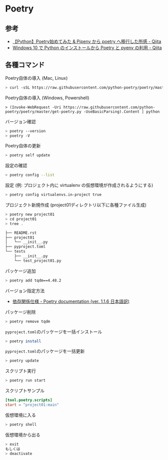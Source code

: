 # Poetry

## 参考

- [【Python】Poetry始めてみた & Pipenv から poetry へ移行した所感 - Qiita](https://qiita.com/ragnar1904/items/0e5b8382757ccad9a56c)
- [Windows 10 で Python のインストールから Poetry と pyenv の利用 - Qiita](https://qiita.com/kerobot/items/3f4064d5174676080585)

## 各種コマンド

Poetry自体の導入 (Mac, Linux)

```bash
> curl -sSL https://raw.githubusercontent.com/python-poetry/poetry/master/get-poetry.py | python
```

Poetry自体の導入 (Windows, Powershell)

```Powershll
> (Invoke-WebRequest -Uri https://raw.githubusercontent.com/python-poetry/poetry/master/get-poetry.py -UseBasicParsing).Content | python
```

バージョン確認

```sh
> poetry --version
> poetry -V
```

Poetry自体の更新

```sh
> poetry self update
```

設定の確認

```sh
> poetry config --list
```

設定 (例: プロジェクト内に virtualenv の仮想環境が作成されるようにする)

```sh
> poetry config virtualenvs.in-project true
```

プロジェクト新規作成 (project01ディレクトリ以下に各種ファイル生成)

```sh
> poetry new project01
> cd project01
> tree .

├── README.rst
├── project01
│   └── __init__.py
├── pyproject.toml
└── tests
    ├── __init__.py
    └── test_project01.py
```

パッケージ追加

```sh
> poetry add tqdm==4.48.2
```

バージョン指定方法

- [依存関係仕様 - Poetry documentation (ver. 1.1.6 日本語訳)](https://cocoatomo.github.io/poetry-ja/dependency-specification/)

パッケージ削除

```sh
> poetry remove tqdm
```

`pyproject.toml`のパッケージを一括インストール

```sh
> poetry install
```

`pyproject.toml`のパッケージを一括更新

```sh
> poetry update
```

スクリプト実行

```sh
> poetry run start
```

スクリプトサンプル

```toml
[tool.poetry.scripts]
start = "project01:main"
```

仮想環境に入る

```sh
> poetry shell
```

仮想環境から出る

```sh
> exit
もしくは
> deactivate
```
